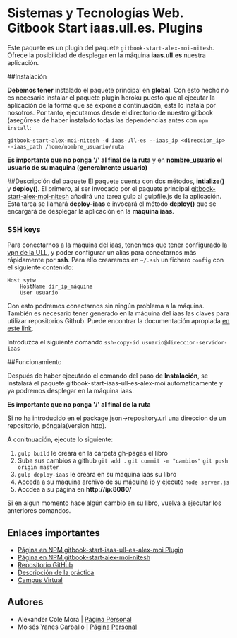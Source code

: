 
# Sistemas y Tecnologías Web. Gitbook Start iaas.ull.es. Plugins

Este paquete es un plugin del paquete ```gitbook-start-alex-moi-nitesh```.
Ofrece la posibilidad de desplegar en la máquina **iaas.ull.es** nuestra aplicación.

##Instalación

**Debemos tener** instalado el paquete principal en **global**. Con esto hecho no es necesario instalar el paquete plugin heroku puesto que al ejecutar la aplicación de la forma que se expone a continuación, ésta lo instala por nosotros.
Por tanto, ejecutamos desde el directorio de nuestro gitbook (asegúrese de haber instalado todas las dependencias antes con `npm install`:
```shell
gitbook-start-alex-moi-nitesh -d iaas-ull-es --iaas_ip <direccion_ip> --iaas_path /home/nombre_usuario/ruta
```

**Es importante que no ponga '/' al final de la ruta** y en **nombre_usuario el usuario de su maquina (generalmente usuario)**

##Descripción del paquete
El paquete cuenta con dos métodos, **intialize()** y **deploy()**. El primero, al ser invocado por el paquete principal [gitbook-start-alex-moi-nitesh](https://www.npmjs.com/package/gitbook-start-alex-moi-nitesh) añadirá una tarea gulp al gulpfile.js de la aplicación. Esta tarea se llamará **deploy-iaas** e invocará el método **deploy()** que se encargará de desplegar la aplicación en la **máquina iaas**. 


### SSH  keys
Para conectarnos a la máquina del iaas, tenenmos que tener configurado la [vpn de la ULL](http://www.ull.es/stic/tag/vpn/), y poder configurar un alias para conectarnos más rápidamente por **ssh**.
Para ello crearemos en `~/.ssh` un fichero `config` con el siguiente contenido:
```
Host sytw
	HostName dir_ip_máquina
	User usuario
```
Con esto podremos conectarnos sin ningún problema a la máquina.
También es necesario tener generado en la máquina del iaas las claves para utilizar repositorios Github. Puede encontrar la documentación apropiada [en este link](https://help.github.com/articles/generating-an-ssh-key/).

Introduzca el siguiente comando `ssh-copy-id usuario@direccion-servidor-iaas`

##Funcionamiento

Después de haber ejecutado el comando del paso de **Instalación**, se instalará el paquete gitbook-start-iaas-ull-es-alex-moi automaticamente y ya podremos desplegar en la máquina iaas.


**Es importante que no ponga '/' al final de la ruta**

Si no ha introducido en el package.json->repository.url una direccion de un repositorio, póngala(version http).

A conitnuación, ejecute lo siguiente:

1. `gulp build` le creará en la carpeta gh-pages el libro
2. Suba sus cambios a github `git add .` `git commit -m "cambios"` `git push origin master`
3. `gulp deploy-iaas` le creara en su maquina iaas su libro
4. Acceda a su maquina archivo de su máquina ip y ejecute `node server.js`
5. Accdea a su página en **http://ip:8080/**

Si en algun momento hace algún cambio en su libro, vuelva a ejecutar los anteriores comandos.


## Enlaces importantes
*  [Página en NPM gitbook-start-iaas-ull-es-alex-moi Plugin](https://www.npmjs.com/package/gitbook-start-iaas-ull-es-alex-moi)
*  [Página en NPM gitbook-start-alex-moi-nitesh](https://www.npmjs.com/package/gitbook-start-alex-moi-nitesh)
*  [Repositorio GitHub](https://github.com/ULL-ESIT-SYTW-1617/gitbook-start-iaas-ull-es-alex-moi)
*  [Descripción de la práctica](https://casianorodriguezleon.gitbooks.io/ull-esit-1617/content/practicas/practicaplugin.html)
*  [Campus Virtual](https://campusvirtual.ull.es/1617/course/view.php?id=1175)

## Autores

* Alexander Cole Mora | [Página Personal](http://alu0100767421.github.io/)
* Moisés Yanes Carballo | [Página Personal](http://alu0100782851.github.io/)




